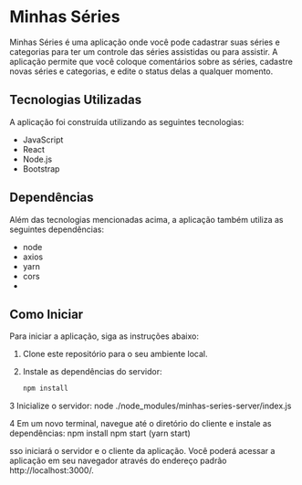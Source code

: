 # Minhas Séries

Minhas Séries é uma aplicação onde você pode cadastrar suas séries e
categorias para ter um controle das séries assistidas ou para assistir. 
A aplicação permite que você coloque comentários sobre as séries, 
cadastre novas séries e categorias, e edite o status delas a qualquer momento.

## Tecnologias Utilizadas

A aplicação foi construída utilizando as seguintes tecnologias:

- JavaScript
- React
- Node.js
- Bootstrap
## Dependências

Além das tecnologias mencionadas acima, a aplicação também utiliza as 
seguintes dependências:

- node
- axios
- yarn
- cors
- 
## Como Iniciar

Para iniciar a aplicação, siga as instruções abaixo:

1. Clone este repositório para o seu ambiente local.

2. Instale as dependências do servidor:
   ```bash
   npm install
   
3 Inicialize o servidor:
node ./node_modules/minhas-series-server/index.js

4 Em um novo terminal, navegue até o diretório do cliente e instale as dependências:
npm install
npm start (yarn start)

sso iniciará o servidor e o cliente da aplicação. Você poderá acessar a aplicação em seu navegador através do endereço 
padrão http://localhost:3000/.

